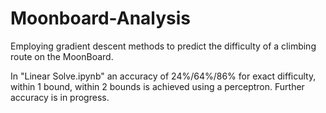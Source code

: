 # Moonboard-Analysis

Employing gradient descent methods to predict the difficulty of a climbing route on the MoonBoard.

In "Linear Solve.ipynb" an accuracy of 24%/64%/86% for exact difficulty, within 1 bound, within 2 bounds is achieved using a perceptron.
Further accuracy is in progress.
